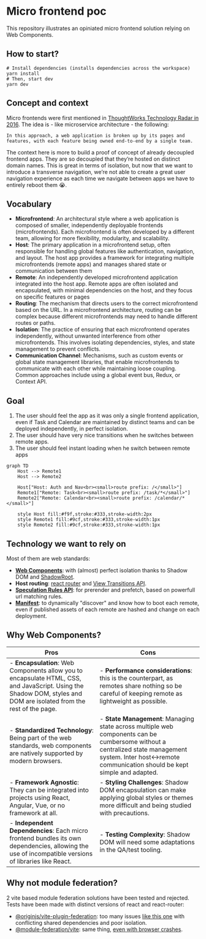 # Micro frontend poc

This repository illustrates an opiniated micro frontend solution relying on Web Components.

## How to start?

```shell
# Install dependencies (installs dependencies across the workspace)
yarn install
# Then, start dev
yarn dev
```

## Concept and context

Micro frontends were first mentioned in [ThoughtWorks Technology Radar in 2016](https://www.thoughtworks.com/radar/techniques/micro-frontends).
The idea is - like microservice architecture - the following:

    In this approach, a web application is broken up by its pages and features, with each feature being owned end-to-end by a single team.

The context here is more to build a proof of concept of already decoupled frontend apps. They are so decoupled that they’re hosted on distinct domain names. This is great in terms of isolation, but now that we want to introduce a transverse navigation, we’re not able to create a great user navigation experience as each time we navigate between apps we have to entirely reboot them :sob:.

## Vocabulary

- **Microfrontend**: An architectural style where a web application is composed of smaller, independently deployable frontends (microfrontends). Each microfrontend is often developed by a different team, allowing for more flexibility, modularity, and scalability.
- **Host**: The primary application in a microfrontend setup, often responsible for handling global features like authentication, navigation, and layout. The host app provides a framework for integrating multiple microfrontends (remote apps) and manages shared state or communication between them
- **Remote**: An independently developed microfrontend application integrated into the host app. Remote apps are often isolated and encapsulated, with minimal dependencies on the host, and they focus on specific features or pages
- **Routing**: The mechanism that directs users to the correct microfrontend based on the URL. In a microfrontend architecture, routing can be complex because different microfrontends may need to handle different routes or paths.
- **Isolation**: The practice of ensuring that each microfrontend operates independently, without unwanted interference from other microfrontends. This involves isolating dependencies, styles, and state management to prevent conflicts.
- **Communication Channel**: Mechanisms, such as custom events or global state management libraries, that enable microfrontends to communicate with each other while maintaining loose coupling. Common approaches include using a global event bus, Redux, or Context API.

## Goal

1. The user should feel the app as it was only a single frontend application, even if Task and Calendar are maintained by distinct teams and can be deployed independently, in perfect isolation.
1. The user should have very nice transitions when he switches between remote apps.
1. The user should feel instant loading when he switch between remote apps

```mermaid
graph TD
    Host --> Remote1
    Host --> Remote2

    Host["Host: Auth and Nav<br><small>route prefix: /</small>"]
    Remote1["Remote: Task<br><small>route prefix: /task/*</small>"]
    Remote2["Remote: Calendar<br><small>route prefix: /calendar/*</small>"]

    style Host fill:#f9f,stroke:#333,stroke-width:2px
    style Remote1 fill:#9cf,stroke:#333,stroke-width:1px
    style Remote2 fill:#9cf,stroke:#333,stroke-width:1px
```

## Technology we want to rely on

Most of them are web standards:

- **[Web Components](https://developer.mozilla.org/en-US/docs/Web/API/Web_components)**: with (almost) perfect isolation thanks to Shadow DOM and [ShadowRoot](https://developer.mozilla.org/en-US/docs/Web/API/ShadowRoot).
- **Host routing**: [react router](https://reactrouter.com/en/main) and [View Transitions API](https://developer.mozilla.org/en-US/docs/Web/API/View_Transitions_API).
- **[Speculation Rules API](https://developer.mozilla.org/en-US/docs/Web/API/Speculation_Rules_API)**: for prerender and prefetch, based on powerfull url matching rules.
- **[Manifest](https://developer.mozilla.org/en-US/docs/Mozilla/Add-ons/WebExtensions/manifest.json)**: to dynamically "discover" and know how to boot each remote, even if published assets of each remote are hashed and change on each deployment.

## Why Web Components?

| Pros                                                                                                                                                                 | Cons                                                                                                                                                                                                        |
| -------------------------------------------------------------------------------------------------------------------------------------------------------------------- | ----------------------------------------------------------------------------------------------------------------------------------------------------------------------------------------------------------- |
| - **Encapsulation**: Web Components allow you to encapsulate HTML, CSS, and JavaScript. Using the Shadow DOM, styles and DOM are isolated from the rest of the page. | - **Performance considerations**: this is the counterpart, as remotes share nothing so be careful of keeping remote as lightweight as possible.                                                             |
| - **Standardized Technology**: Being part of the web standards, web components are natively supported by modern browsers.                                            | - **State Management**: Managing state across multiple web components can be cumbersome without a centralized state management system. Inter host<->remote communication should be kept simple and adapted. |
| - **Framework Agnostic**: They can be integrated into projects using React, Angular, Vue, or no framework at all.                                                    | - **Styling Challenges**: Shadow DOM encapsulation can make applying global styles or themes more difficult and being studied with precautions.                                                             |
| - **Independent Dependencies**: Each micro frontend bundles its own dependencies, allowing the use of incompatible versions of libraries like React.                 | - **Testing Complexity**: Shadow DOM will need some adaptations in the QA/test tooling.                                                                                                                     |

## Why not module federation?

2 vite based module federation solutions have been tested and rejected.
Tests have been made with distinct versions of react and react-router:

- [@originjs/vite-plugin-federation](https://github.com/originjs/vite-plugin-federation): too many issues [like this one](https://github.com/originjs/vite-plugin-federation/issues/534) with conflicting shared dependencies and poor isolation.
- [@module-federation/vite](https://github.com/module-federation/vite): same thing, [even with browser crashes](https://github.com/module-federation/vite/issues/179).
